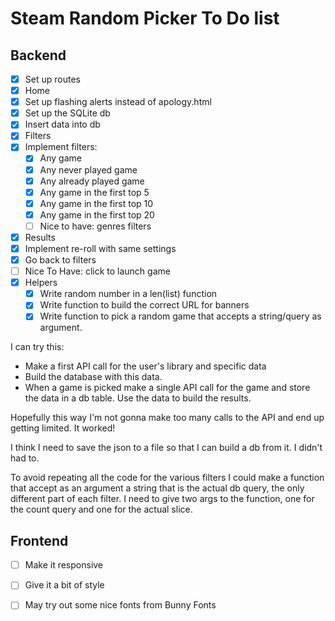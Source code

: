 # Steam Random Picker To Do list

## Backend
- [x] Set up routes
 - [x] Home
  - [x] Set up flashing alerts instead of apology.html
  - [x] Set up the SQLite db
  - [x] Insert data into db
 - [x] Filters
  - [x] Implement filters:
    - [x] Any game
    - [x] Any never played game
    - [x] Any already played game
    - [x] Any game in the first top 5
    - [x] Any game in the first top 10
    - [x] Any game in the first top 20
    - [ ] Nice to have: genres filters
 - [x] Results
  - [x] Implement re-roll with same settings
  - [x] Go back to filters
  - [ ] Nice To Have: click to launch game
- [x] Helpers
  - [x] Write random number in a len(list) function
  - [x] Write function to build the correct URL for banners
  - [x] Write function to pick a random game that accepts a string/query as argument.

I can try this:

  - Make a first API call for the user's library and specific data
  - Build the database with this data.
  - When a game is picked make a single API call for the game and store the data in a db table. Use the data to build the results.

Hopefully this way I'm not gonna make too many calls to the API and end up getting limited.
  It worked!

I think I need to save the json to a file so that I can build a db from it.
  I didn't had to.

To avoid repeating all the code for the various filters I could make a function that accept as an argument a string that is the actual db query, the only different part of each filter.
  I need to give two args to the function, one for the count query and one for the actual slice.

## Frontend
- [ ] Make it responsive
- [ ] Give it a bit of style
- [ ] May try out some nice fonts from Bunny Fonts


